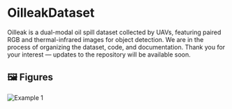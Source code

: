 # OilleakDataset
Oilleak is a dual-modal oil spill dataset collected by UAVs, featuring paired RGB and thermal-infrared images for object detection. We are in the process of organizing the dataset, code, and documentation. Thank you for your interest — updates to the repository will be available soon.

## 🖼️ Figures
![Example 1](example/examples.png) 
